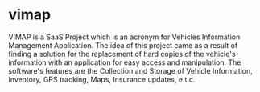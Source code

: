 # vimap

VIMAP is a SaaS Project which is an acronym for Vehicles Information Management Application. The idea of this project came as a result of finding a solution for the replacement of hard copies of the vehicle's information with an application for easy access and manipulation. The software's features are the Collection and Storage of Vehicle Information, Inventory, GPS tracking, Maps, Insurance updates, e.t.c.
